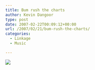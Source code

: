 ```yaml
---
title: Bum rush the charts
author: Kevin Dangoor
type: post
date: 2007-02-22T00:09:12+00:00
url: /2007/02/21/bum-rush-the-charts/
categories:
  - Linkage
  - Music

---
```

[<img border="0" src="http://www.financialaidpodcast.com/brtcbadge.gif" />][1]

 [1]: http://bumrushthecharts.blogspot.com/